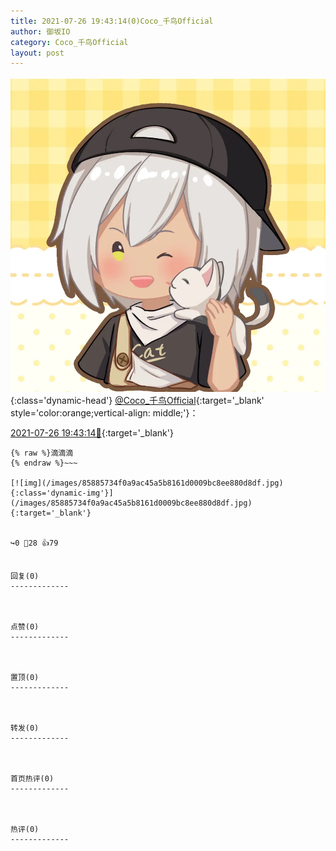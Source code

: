 ```yaml
---
title: 2021-07-26 19:43:14(0)Coco_千鸟Official
author: 御坂IO
category: Coco_千鸟Official
layout: post
---
```


![img](/images/85e485bc0dbd0cde4d15f24d7cffe9704618ad10.jpg){:class='dynamic-head'}
[@Coco_千鸟Official](https://space.bilibili.com/1891728206/dynamic){:target='_blank' style='color:orange;vertical-align: middle;'}：

[2021-07-26 19:43:14🔗](https://t.bilibili.com/551737486035345882){:target='_blank'}

~~~
{% raw %}滴滴滴
{% endraw %}~~~

[![img](/images/85885734f0a9ac45a5b8161d0009bc8ee880d8df.jpg){:class='dynamic-img'}](/images/85885734f0a9ac45a5b8161d0009bc8ee880d8df.jpg){:target='_blank'}


↪️0 💬28 👍79


回复(0)
-------------



点赞(0)
-------------



置顶(0)
-------------



转发(0)
-------------



首页热评(0)
-------------



热评(0)
-------------



